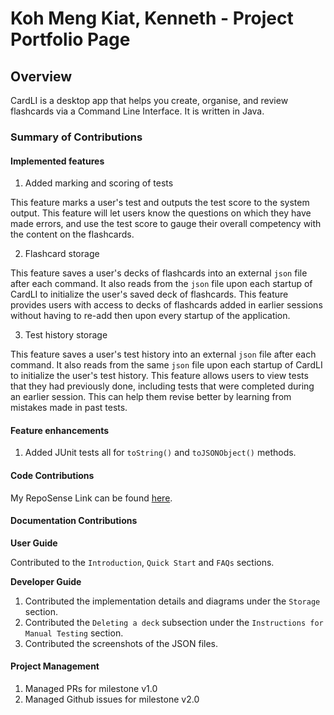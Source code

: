 # Koh Meng Kiat, Kenneth - Project Portfolio Page

## Overview
CardLI is a desktop app that helps you create, organise, and review flashcards via a Command Line
Interface. It is written in Java.

### Summary of Contributions

#### Implemented features
1. Added marking and scoring of tests

This feature marks a user's test and outputs the test score to the system output.
This feature will let users know the questions on which they have made errors, and use 
the test score to gauge their overall competency with the content on the flashcards.

2. Flashcard storage

This feature saves a user's decks of flashcards into an external `json` file after
each command. It also reads from the `json` file upon each startup of CardLI to
initialize the user's saved deck of flashcards. 
This feature provides users with access to decks of flashcards added in earlier
sessions without having to re-add then upon every startup of the application. 

3. Test history storage

This feature saves a user's test history into an external `json` file after each 
command. It also reads from the same `json` file upon each startup of CardLI to 
initialize the user's test history.
This feature allows users to view tests that they had previously done, including
tests that were completed during an earlier session. This can help them revise 
better by learning from mistakes made in past tests. 

#### Feature enhancements

1. Added JUnit tests all for `toString()` and `toJSONObject()` methods.

#### Code Contributions

My RepoSense Link can be found [here](https://nus-cs2113-ay2122s1.github.io/tp-dashboard/?search=&sort=groupTitle&sortWithin=title&since=2021-09-25&timeframe=commit&mergegroup=&groupSelect=groupByRepos&breakdown=false&tabOpen=true&tabType=authorship&tabAuthor=xRossKoh&tabRepo=AY2122S1-CS2113T-F12-1%2Ftp%5Bmaster%5D&authorshipIsMergeGroup=false&authorshipFileTypes=docs~functional-code~test-code~other&authorshipIsBinaryFileTypeChecked=false).

#### Documentation Contributions

**User Guide**

Contributed to the `Introduction`, `Quick Start` and `FAQs` sections.

**Developer Guide** 

1. Contributed the implementation details and diagrams under the `Storage` section.
2. Contributed the `Deleting a deck` subsection under the `Instructions for Manual Testing` section.
3. Contributed the screenshots of the JSON files.

#### Project Management

1. Managed PRs for milestone v1.0
2. Managed Github issues for milestone v2.0

